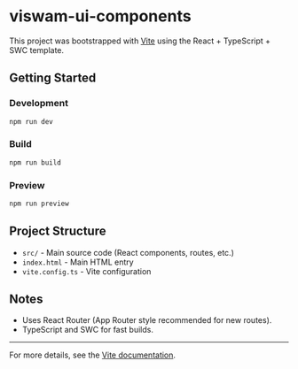 # viswam-ui-components

This project was bootstrapped with [Vite](https://vitejs.dev/) using the React + TypeScript + SWC template.

## Getting Started

### Development

```sh
npm run dev
```

### Build

```sh
npm run build
```

### Preview

```sh
npm run preview
```

## Project Structure
- `src/` - Main source code (React components, routes, etc.)
- `index.html` - Main HTML entry
- `vite.config.ts` - Vite configuration

## Notes
- Uses React Router (App Router style recommended for new routes).
- TypeScript and SWC for fast builds.

---

For more details, see the [Vite documentation](https://vitejs.dev/).
